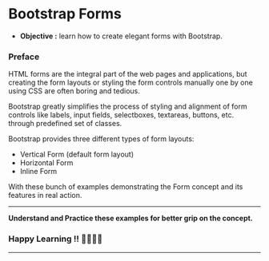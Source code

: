 # Bootstrap Forms
- **Objective :** learn how to create elegant forms with Bootstrap.

### Preface
HTML forms are the integral part of the web pages and applications, but creating the form layouts or styling the form controls manually one by one using CSS are often boring and tedious.

Bootstrap greatly simplifies the process of styling and alignment of form controls like labels, input fields, selectboxes, textareas, buttons, etc. through predefined set of classes.

Bootstrap provides three different types of form layouts:

- Vertical Form (default form layout)
- Horizontal Form
- Inline Form

With these bunch of examples demonstrating the Form concept and its features in real action.

---
**Understand and Practice these examples for better grip on the concept.**

### Happy Learning !! 👍🏻✌🏻

---
